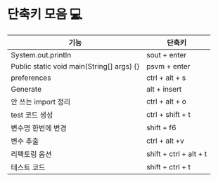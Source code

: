 # 단축키 모음 💻

|기능  |단축키  |
| --- | --- |
|System.out.println |sout + enter  |
|Public static void main(String[] args) {}  |psvm + enter  |
|preferences|ctrl + alt + s|
|Generate|alt + insert|
|안 쓰는 import 정리|ctrl + alt + o|
|test 코드 생성|ctrl + shift + t|
|변수명 한번에 변경|shift + f6|
|변수 추출|ctrl + alt +v|
|리팩토링 옵션|shift + ctrl + alt + t|
|테스트 코드|shift + ctrl + t|
